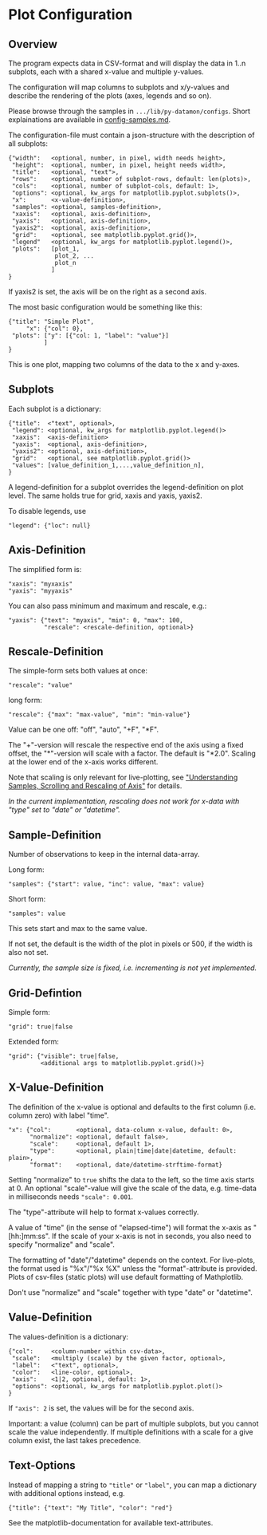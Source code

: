 Plot Configuration
==================

Overview
--------

The program expects data in CSV-format and will display the data
in 1..n subplots, each with a shared x-value and multiple y-values.

The configuration will map columns to subplots and x/y-values and describe
the rendering of the plots (axes, legends and so on).

Please browse through the samples in `.../lib/py-datamon/configs`. Short
explainations are available in [config-samples.md](config-samples.md).


The configuration-file must contain a json-structure with the description
of all subplots:

    {"width":   <optional, number, in pixel, width needs height>,
     "height":  <optional, number, in pixel, height needs width>,
     "title":   <optional, "text">,
     "rows":    <optional, number of subplot-rows, default: len(plots)>,
     "cols":    <optional, number of subplot-cols, default: 1>,
     "options": <optional, kw_args for matplotlib.pyplot.subplots()>,
     "x":       <x-value-definition>,
     "samples": <optional, samples-definition>,
     "xaxis":   <optional, axis-definition>,
     "yaxis":   <optional, axis-definition>,
     "yaxis2":  <optional, axis-definition>,
     "grid":    <optional, see matplotlib.pyplot.grid()>,
     "legend"   <optional, kw_args for matplotlib.pyplot.legend()>,
     "plots":   [plot_1,
                 plot_2, ...
                 plot_n
                ]
    }

If yaxis2 is set, the axis will be on the right as a second axis.

The most basic configuration would be something like this:

    {"title": "Simple Plot",
         "x": {"col": 0},
     "plots": ["y": [{"col: 1, "label": "value"}]
              ]
    }

This is one plot, mapping two columns of the data to the x and y-axes.


Subplots
--------

Each subplot is a dictionary:

    {"title":  <"text", optional>,
     "legend": <optional, kw_args for matplotlib.pyplot.legend()>
     "xaxis":  <axis-definition>
     "yaxis":  <optional, axis-definition>,
     "yaxis2": <optional, axis-definition>,
     "grid":   <optional, see matplotlib.pyplot.grid()>
     "values": [value_definition_1,...,value_definition_n],
    }

A legend-definition for a subplot overrides the legend-definition on
plot level. The same holds true for grid, xaxis and yaxis, yaxis2.

To disable legends, use

    "legend": {"loc": null}


Axis-Definition
---------------

The simplified form is:

    "xaxis": "myxaxis"
    "yaxis": "myyaxis"

You can also pass minimum and maximum and rescale, e.g.:

    "yaxis": {"text": "myaxis", "min": 0, "max": 100,
              "rescale": <rescale-definition, optional>}


Rescale-Definition
------------------

The simple-form sets both values at once:

    "rescale": "value"

long form:

    "rescale": {"max": "max-value", "min": "min-value"}

Value can be one off: "off", "auto", "+F", "*F".

The "+"-version will rescale the respective end of the axis using
a fixed offset, the "*"-version will scale with a factor.
The default is "*2.0". Scaling at the lower end of the x-axis works
different.

Note that scaling is only relevant for live-plotting, see
["Understanding Samples, Scrolling and Rescaling of Axis"](scaling.md)
for details.

_In the current implementation, rescaling does not work for x-data
with "type" set to "date" or "datetime"._


Sample-Definition
-----------------

Number of observations to keep in the internal data-array.

Long form:

    "samples": {"start": value, "inc": value, "max": value}

Short form:

    "samples": value

This sets start and max to the same value.

If not set, the default is the width of the plot in pixels or 500,
if the width is also not set.

_Currently, the sample size is fixed, i.e. incrementing is not yet
implemented._


Grid-Defintion
--------------

Simple form:

    "grid": true|false

Extended form:

    "grid": {"visible": true|false,
             <additional args to matplotlib.pyplot.grid()>}


X-Value-Definition
------------------

The definition of the x-value is optional and defaults to the
first column (i.e. column zero) with label "time".

    "x": {"col":       <optional, data-column x-value, default: 0>,
          "normalize": <optional, default false>,
          "scale":     <optional, default 1>,
          "type":      <optional, plain|time|date|datetime, default: plain>,
          "format":    <optional, date/datetime-strftime-format}

Setting "normalize" to `true` shifts the data to the left, so the time
axis starts at 0. An optional "scale"-value will give the scale of the
data, e.g.  time-data in milliseconds needs `"scale": 0.001`.

The "type"-attribute will help to format x-values correctly.

A value of "time" (in the sense of "elapsed-time") will format the x-axis
as "[hh:]mm:ss". If the scale of your x-axis is not in seconds, you also
need to specify "normalize" and "scale".

The formatting of "date"/"datetime" depends on the context. For live-plots,
the format used is "%x"/"%x %X" unless the "format"-attribute is provided.
Plots of csv-files (static plots) will use default formatting of Mathplotlib.

Don't use "normalize" and "scale" together with type "date" or "datetime".


Value-Definition
----------------

The values-definition is a dictionary:

    {"col":     <column-number within csv-data>,
     "scale":   <multiply (scale) by the given factor, optional>,
     "label":   <"text", optional>,
     "color":   <line-color, optional>,
     "axis":    <1|2, optional, default: 1>,
     "options": <optional, kw_args for matplotlib.pyplot.plot()>
    }

If `"axis": 2` is set, the values will be for the second axis.

Important: a value (column) can be part of multiple
subplots, but you cannot scale the value independently. If multiple
definitions with a scale for a give column exist, the last takes
precedence.


Text-Options
------------

Instead of mapping a string to `"title"` or `"label"`, you can map a
dictionary with additional options instead, e.g.

    {"title": {"text": "My Title", "color": "red"}

See the matplotlib-documentation for available text-attributes.
